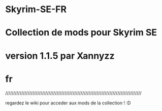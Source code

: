 # Skyrim-SE-FR
# Collection de mods pour Skyrim SE
# version 1.1.5 par Xannyzz 
# fr

/////////////////////////////////////////////////////////////////////////////////////

regardez le wiki pour acceder aux mods de la collection ! :D
